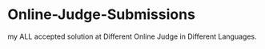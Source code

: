 # Online-Judge-Submissions
my ALL accepted solution at Different Online Judge in Different Languages. 
